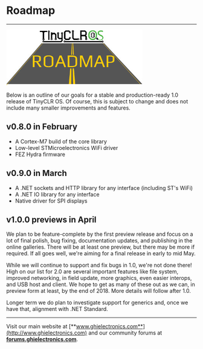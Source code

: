 # Roadmap
---
![Roadmap](images/roadmap-noborder.jpg)

Below is an outline of our goals for a stable and production-ready 1.0 release of TinyCLR OS. Of course, this is subject to change and does not include many smaller improvements and features.

## v0.8.0 in February
- A Cortex-M7 build of the core library
- Low-level STMicroelectronics WiFi driver
- FEZ Hydra firmware

## v0.9.0 in March
- A .NET sockets and HTTP library for any interface (including ST's WiFi)
- A .NET IO library for any interface
- Native driver for SPI displays

## v1.0.0 previews in April
We plan to be feature-complete by the first preview release and focus on a lot of final polish, bug fixing, documentation updates, and publishing in the online galleries. There will be at least one preview, but there may be more if required. If all goes well, we're aiming for a final release in early to mid May.

While we will continue to support and fix bugs in 1.0, we're not done there! High on our list for 2.0 are several important features like file system, improved networking, in field update, more graphics, even easier interops, and USB host and client. We hope to get as many of these out as we can, in preview form at least, by the end of 2018. More details will follow after 1.0. 

Longer term we do plan to investigate support for generics and, once we have that, alignment with .NET Standard.

***

Visit our main website at [**www.ghielectronics.com**](http://www.ghielectronics.com) and our community forums at [**forums.ghielectronics.com**](https://forums.ghielectronics.com/).
